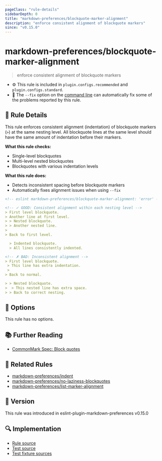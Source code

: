 ```yaml
---
pageClass: "rule-details"
sidebarDepth: 0
title: "markdown-preferences/blockquote-marker-alignment"
description: "enforce consistent alignment of blockquote markers"
since: "v0.15.0"
---
```


# markdown-preferences/blockquote-marker-alignment

> enforce consistent alignment of blockquote markers

- ⚙️ This rule is included in `plugin.configs.recommended` and `plugin.configs.standard`.
- 🔧 The `--fix` option on the [command line](https://eslint.org/docs/user-guide/command-line-interface#fixing-problems) can automatically fix some of the problems reported by this rule.

## 📖 Rule Details

This rule enforces consistent alignment (indentation) of blockquote markers (`>`) at the same nesting level. All blockquote lines at the same level should have the same amount of indentation before their markers.

**What this rule checks:**

- Single-level blockquotes
- Multi-level nested blockquotes
- Blockquotes with various indentation levels

**What this rule does:**

- Detects inconsistent spacing before blockquote markers
- Automatically fixes alignment issues when using `--fix`

<!-- prettier-ignore-start -->

<!-- eslint-skip -->

```md
<!-- eslint markdown-preferences/blockquote-marker-alignment: 'error' -->

<!-- ✓ GOOD: Consistent alignment within each nesting level -->
> First level blockquote.
> Another line at first level.
> > Nested blockquote.
> > Another nested line.
>
> Back to first level.

  > Indented blockquote.
  > All lines consistently indented.

<!-- ✗ BAD: Inconsistent alignment -->
> First level blockquote.
 > This line has extra indentation.
 >
> Back to normal.

> > Nested blockquote.
>  > This nested line has extra space.
> > Back to correct nesting.
```

<!-- prettier-ignore-end -->

## 🔧 Options

This rule has no options.

## 📚 Further Reading

- [CommonMark Spec: Block quotes](https://spec.commonmark.org/0.31.2/#block-quotes)

## 👫 Related Rules

- [markdown-preferences/indent](./indent.md)
- [markdown-preferences/no-laziness-blockquotes](./no-laziness-blockquotes.md)
- [markdown-preferences/list-marker-alignment](./list-marker-alignment.md)

## 🚀 Version

This rule was introduced in eslint-plugin-markdown-preferences v0.15.0

## 🔍 Implementation

- [Rule source](https://github.com/ota-meshi/eslint-plugin-markdown-preferences/blob/main/src/rules/blockquote-marker-alignment.ts)
- [Test source](https://github.com/ota-meshi/eslint-plugin-markdown-preferences/blob/main/tests/src/rules/blockquote-marker-alignment.ts)
- [Test fixture sources](https://github.com/ota-meshi/eslint-plugin-markdown-preferences/tree/main/tests/fixtures/rules/blockquote-marker-alignment)
